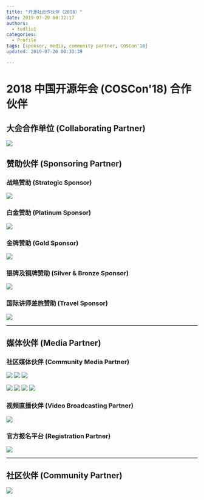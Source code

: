 ```yaml
---
title: "开源社合作伙伴（2018）"
date: 2019-07-20 00:32:17
authors:
  - tedliu1
categories:
  - Profile
tags: [sponsor, media, community partner, COSCon'18]
updated: 2019-07-20 00:33:39

---
```




# 2018 中国开源年会 (COSCon'18) 合作伙伴



## 大会合作单位 (Collaborating Partner)


 ![](https://uploader.shimo.im/f/JUbEplr5LjU6l8oe.jpg!thumbnail)



## 赞助伙伴 (Sponsoring Partner)



### 战略赞助 (Strategic Sponsor)


 ![](https://uploader.shimo.im/f/IePopa3jepIwh4w7.png!thumbnail)



### 白金赞助 (Platinum Sponsor)


 ![](https://uploader.shimo.im/f/bhBEFUEsunY7gga2.png)



### 金牌赞助 (Gold Sponsor)


 ![](https://uploader.shimo.im/f/WejKLwtfX0YcSnPt.png!thumbnail) 



### 银牌及铜牌赞助 (Silver & Bronze Sponsor)


![](https://uploader.shimo.im/f/s4jOywV7WOwN4ZJD.png!thumbnail)



### 国际讲师差旅赞助 (Travel Sponsor)


 ![](https://uploader.shimo.im/f/udL7V6ETVIERHTgi.png!thumbnail) 


---



## 媒体伙伴 (Media Partner)



### 社区媒体伙伴 (Community Media Partner)


 ![](https://uploader.shimo.im/f/HoZeGIkYdikzpWn4.png!thumbnail) ![](https://uploader.shimo.im/f/yEP4lqS4zIgz0yty.png!thumbnail) ![](https://uploader.shimo.im/f/oZqQ7yIeaaI4h4ON.png!thumbnail) 

 ![](https://uploader.shimo.im/f/dP0XhllVHkASK1uj.jpg!thumbnail) ![](https://uploader.shimo.im/f/dgWBE8W5nzs8HCb6.png!thumbnail)  ![](https://uploader.shimo.im/f/R2xo4MTtGtszdNpJ.png!thumbnail) ![](https://uploader.shimo.im/f/hc2IgQ62Vaclz1jM.png!thumbnail) 



### 视频直播伙伴 (Video Broadcasting Partner)


![](https://uploader.shimo.im/f/BlTcjkxKs80M5pob.png!thumbnail)



### 官方报名平台 (Registration Partner)


![](https://uploader.shimo.im/f/MMzZ3rs73VkLZl4F.jpg!thumbnail)



---



## 社区伙伴 (Community Partner)


![](https://uploader.shimo.im/f/jLj3UbPpVkEJCjsa.png!thumbnail)
